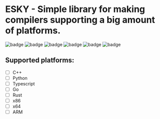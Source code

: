 # ESKY - Simple library for making compilers supporting a big amount of platforms. 
![badge](https://img.shields.io/bitbucket/issues-raw/hikelang/esky)
![badge](https://img.shields.io/github/license/hikelang/esky)
![badge](https://img.shields.io/github/downloads/hikelang/esky/total)
![badge](https://img.shields.io/github/commit-activity/m/hikelang/esky)
![badge](https://img.shields.io/github/stars/hikelang/esky)
![badge](https://img.shields.io/tokei/lines/github/hikelang/esky)

## Supported platforms:
- [ ] C++
- [ ] Python
- [ ] Typescript
- [ ] Go
- [ ] Rust
- [ ] x86
- [ ] x64
- [ ] ARM
